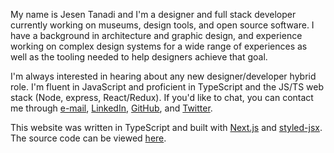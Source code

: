 My name is Jesen Tanadi and I'm a designer and full stack developer currently working on museums, design tools, and open source software. I have a background in architecture and graphic design, and experience working on complex design systems for a wide range of experiences as well as the tooling needed to help designers achieve that goal.

I'm always interested in hearing about any new designer/developer hybrid role. I'm fluent in JavaScript and proficient in TypeScript and the JS/TS web stack (Node, express, React/Redux). If you'd like to chat, you can contact me through [e-mail](mailto:mail@jesentanadi.com), [LinkedIn](https://linkedin.com/in/jesentanadi), [GitHub](https://github.com/jtanadi), and [Twitter](https://twitter.com/jesentanadi).

This website was written in TypeScript and built with [Next.js](https://nextjs.org/) and [styled-jsx](https://github.com/zeit/styled-jsx). The source code can be viewed [here](https://github.com/jtanadi/web2020).

